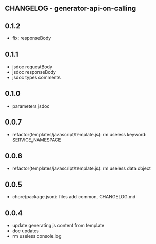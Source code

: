 CHANGELOG - generator-api-on-calling
---

## 0.1.2

- fix: responseBody

## 0.1.1

+ jsdoc requestBody
+ jsdoc responseBody
+ jsdoc types comments

## 0.1.0

+ parameters jsdoc

## 0.0.7

- refactor(templates/javascript/template.js): rm useless keyword: SERVICE_NAMESPACE

## 0.0.6

- refactor(templates/javascript/template.js): rm useless data object

## 0.0.5

- chore(package.json): files add common, CHANGELOG.md

## 0.0.4

- update generating js content from template
- doc updates
- rm useless console.log
